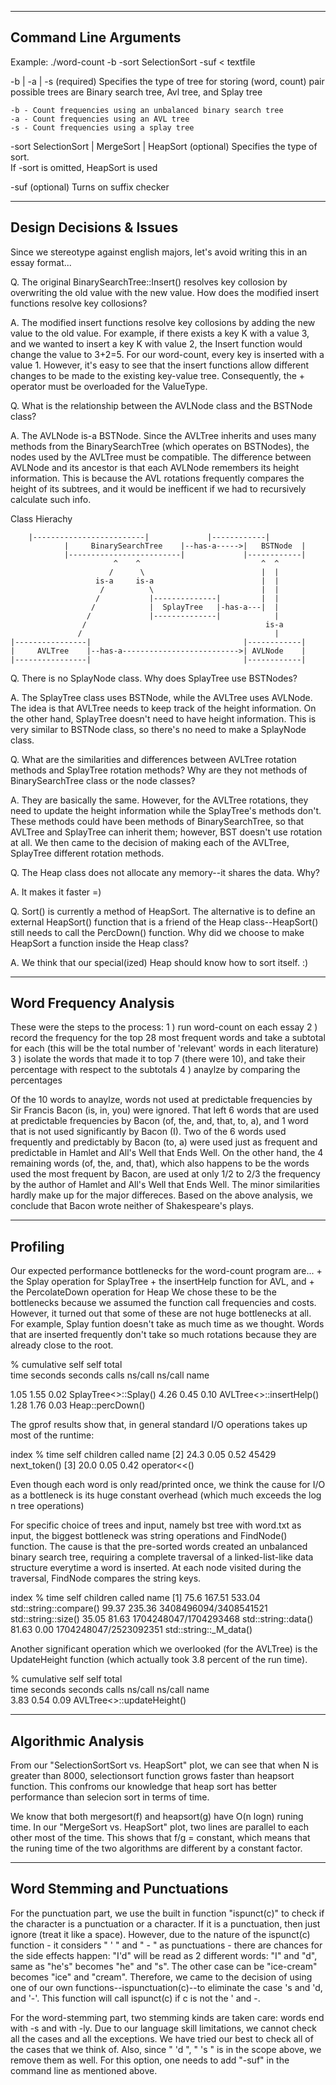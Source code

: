 ----------------------
Command Line Arguments
----------------------

Example:  ./word-count -b -sort SelectionSort -suf < textfile

-b | -a | -s
  (required) Specifies the type of tree for storing (word, count) pair
  possible trees are Binary search tree, Avl tree, and Splay tree

    -b - Count frequencies using an unbalanced binary search tree 
    -a - Count frequencies using an AVL tree 
    -s - Count frequencies using a splay tree 

-sort SelectionSort | MergeSort | HeapSort
  (optional) Specifies the type of sort.  
  If -sort is omitted, HeapSort is used

-suf
  (optional) Turns on suffix checker

-------------------------
Design Decisions & Issues
-------------------------
Since we stereotype against english majors, let's avoid writing this in an
essay format...

Q.  The original BinarySearchTree::Insert() resolves key collosion by
overwriting the old value with the new value.  How does the modified insert
functions resolve key collosions?

A.  The modified insert functions resolve key collosions by adding the new
value to the old value.  For example, if there exists a key K with a value 3,
and we wanted to insert a key K with value 2, the Insert function would change
the value to 3+2=5.  For our word-count, every key is inserted with a value 1.
However, it's easy to see that the insert functions allow different changes to
be made to the existing key-value tree.
    Consequently, the + operator must be overloaded for the ValueType.  


Q.  What is the relationship between the AVLNode class and the BSTNode class?

A.  The AVLNode is-a BSTNode.  Since the AVLTree inherits and uses many
methods from the BinarySearchTree (which operates on BSTNodes), the nodes used
by the AVLTree must be compatible.
    The difference between AVLNode and its ancestor is that each AVLNode
remembers its height information.   This is because the AVL rotations
frequently compares the height of its subtrees, and it would be inefficent if
we had to recursively calculate such info.



Class Hierachy

		|-------------------------|             |------------|
                |     BinarySearchTree    |--has-a----->|   BSTNode  |
                |-------------------------|             |------------|
                           ^    ^                           ^  ^
                          /      \                          |  |
                       is-a     is-a                        |  |
                        /          \                        |  |
                       /           |--------------|         |  |
                      /            |  SplayTree   |-has-a---|  |
                     /             |--------------|            |
                    /                                        is-a 
                   /                                           |
    |----------------|                                  |------------|
    |     AVLTree    |--has-a-------------------------->| AVLNode    |
    |----------------|                                  |------------|
   



Q.  There is no SplayNode class.  Why does SplayTree use BSTNodes?

A.  The SplayTree class uses BSTNode, while the AVLTree uses AVLNode. The idea
is that AVLTree needs to keep track of the height information. On the other
hand, SplayTree doesn't need to have height information. This is very similar
to BSTNode class, so there's no need to make a SplayNode class.


Q.  What are the similarities and differences between AVLTree rotation methods
and SplayTree rotation methods?  Why are they not methods of BinarySearchTree
class or the node classes?

A.  They are basically the same. However, for the AVLTree rotations, they need
to update the height information while the SplayTree's methods don't. These
methods could have been methods of BinarySearchTree, so that AVLTree and
SplayTree can inherit them; however, BST doesn't use rotation at all. We then
came to the decision of making each of the AVLTree, SplayTree different
rotation methods.


Q.  The Heap class does not allocate any memory--it shares the data.  Why?

A.  It makes it faster =)


Q.  Sort() is currently a method of HeapSort.  The alternative is to define an
external HeapSort() function that is a friend of the Heap class--HeapSort()
still needs to call the PercDown() function.  Why did we choose to make
HeapSort a function inside the Heap class?

A.  We think that our special(ized) Heap should know how to sort itself. :)


-----------------------
Word Frequency Analysis
-----------------------

These were the steps to the process:
    1 ) run word-count on each essay
    2 ) record the frequency for the top 28 most frequent words and
	take a subtotal for each (this will be the total number of
	'relevant' words in each literature)
    3 ) isolate the words that made it to top 7 (there were 10), and
	take their percentage with respect to the subtotals
    4 ) anaylze by comparing the percentages

Of the 10 words to anaylze, words not used at predictable frequencies by Sir
Francis Bacon (is, in, you) were ignored.  That left 6 words that are used
at predictable frequencies by Bacon (of, the, and, that, to, a), and 1 word
that is not used significantly by Bacon (I).  Two of the 6 words used
frequently and predictably by Bacon (to, a) were used just as frequent
and predictable in Hamlet and All's Well that Ends Well.  On the other hand,
the 4 remaining words (of, the, and, that), which also happens to be the words
used the most frequent by Bacon, are used at only 1/2 to 2/3 the frequency by
the author of Hamlet and All's Well that Ends Well.  The minor similarities
hardly make up for the major differeces.  Based on the above analysis, we 
conclude that Bacon wrote neither of Shakespeare's plays.
	

---------
Profiling
---------

Our expected performance bottlenecks for the word-count program are...
	+ the Splay operation for SplayTree
	+ the insertHelp function for AVL, and
	+ the PercolateDown operation for Heap
We chose these to be the bottlenecks because we assumed the function call
frequencies and costs. However, it turned out that some of these are not huge
bottlenecks at all. For example, Splay funtion doesn't take as much time as we
thought.  Words that are inserted frequently don't take so much rotations
because they are already close to the root.


  %   cumulative   self              self     total           
 time   seconds   seconds    calls  ns/call  ns/call  name    

  1.05      1.55     0.02                             SplayTree<>::Splay()
  4.26      0.45     0.10	                      AVLTree<>::insertHelp()
  1.28      1.76     0.03                             Heap::percDown()


The gprof results show that, in general standard I/O operations takes up most 
of the runtime:


index % time    self  children    called     name
[2]     24.3    0.05    0.52   45429         next_token()
[3]     20.0    0.05    0.42                 operator<<()


Even though each word is only read/printed once, we think the cause for I/O
as a bottleneck is its huge constant overhead (which much exceeds the log n
tree operations)

For specific choice of trees and input, namely bst tree with word.txt as
input, the biggest bottleneck was string operations and FindNode() function. 
The cause is that the pre-sorted words created an unbalanced binary search
tree, requiring a complete traversal of a linked-list-like data structure
everytime a word is inserted.  At each node visited during the traversal,
FindNode compares the string keys.


index % time    self  children    called     name
                                                 <spontaneous>
[1]     75.6  167.51  533.04                 std::string::compare()
               99.37  235.36 3408496094/3408541521     std::string::size()
               35.05   81.63 1704248047/1704293468     std::string::data() 
               81.63    0.00 1704248047/2523092351     std::string::_M_data()


Another significant operation which we overlooked (for the AVLTree) is the
UpdateHeight function (which actually took 3.8 percent of the run time).

  %   cumulative   self              self     total           
 time   seconds   seconds    calls  ns/call  ns/call  name    
  3.83      0.54     0.09                             AVLTree<>::updateHeight()


--------------------
Algorithmic Analysis
--------------------

From our "SelectionSortSort vs. HeapSort" plot, we can see that when N is greater than
8000, selectionsort function grows faster than heapsort function. This confroms our knowledge
that heap sort has better performance than selecion sort in terms of time.

We know that both mergesort(f) and heapsort(g)  have O(n logn) runing time.
In our "MergeSort vs. HeapSort" plot, two lines are parallel to each other most of the time.
This shows that f/g = constant, which means that the runing time of the two algorithms are different
by a constant factor.

------------------------------
Word Stemming and Punctuations
------------------------------
 For the punctuation part, we use the built in function "ispunct(c)" to check if 
the character is a punctuation or a character. If it is a punctuation, then 
just ignore (treat it like a space). However, due to the nature of 
the ispunct(c) function - it considers " ' " and " - " as
punctuations - there are chances for the side effects happen: "I'd" will be read as 2 
different words: "I" and "d", same as "he's" becomes "he" and "s". The other case can 
be "ice-cream" becomes "ice" and "cream". Therefore, we came to the decision of 
using one of our own functions--ispunctuation(c)--to eliminate the case 's and 'd, 
and '-'. This function will call ispunct(c) if c is not the ' and -. 

 For the word-stemming part, two stemming kinds are taken care: 
words end with -s and with -ly. Due to our language skill limitations,
we cannot check all the cases and all the exceptions. We have tried our best to check 
all of the cases that we think of. Also, since " 'd ", " 's " is in the scope above,
we remove them as well. For this option, one needs to add "-suf" in the command line as
mentioned above.